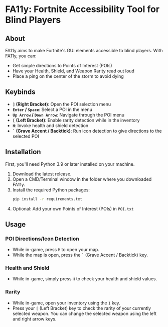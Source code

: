 # FA11y: Fortnite Accessibility Tool for Blind Players

## About
FA11y aims to make Fortnite's GUI elements accessible to blind players. With FA11y, you can:

- Get simple directions to Points of Interest (POIs)
- Have your Health, Shield, and Weapon Rarity read out loud
- Place a ping on the center of the storm to avoid dying

## Keybinds

- **`]` (Right Bracket)**: Open the POI selection menu
- **`Enter` / `Space`**: Select a POI in the menu
- **`Up Arrow` / `Down Arrow`**: Navigate through the POI menu
- **`[` (Left Bracket)**: Enable rarity detection while in the inventory
- **`H`**: Invoke health and shield detection
- **`` ` `` (Grave Accent / Backtick)**: Run icon detection to give directions to the selected POI

## Installation
First, you'll need Python 3.9 or later installed on your machine.

1. Download the latest release.
2. Open a CMD/Terminal window in the folder where you downloaded FA11y.
3. Install the required Python packages:
    ```bash
    pip install -r requirements.txt
    ```
4. Optional: Add your own Points of Interest (POIs) in `POI.txt`

## Usage

### POI Directions/Icon Detection
- While in-game, press `M` to open your map.
- While the map is open, press the `` ` `` (Grave Accent / Backtick) key.

### Health and Shield
- While in-game, simply press `H` to check your health and shield values.

### Rarity
- While in-game, open your inventory using the `I` key. 
- Press your `[` (Left Bracket) key to check the rarity of your currently selected weapon. You can change the selected weapon using the left and right arrow keys.
